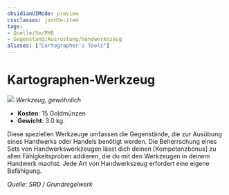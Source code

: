 ```yaml
---
obsidianUIMode: preview
cssclasses: json5e-item
tags:
- Quelle/5e/PHB
- Gegenstand/Ausrüstung/Handwerkszeug
aliases: ["Cartographer's Tools"]
---
```

# Kartographen-Werkzeug
![](../../../99%20-%20Setup/Files/Bildersammlung/Symbolik/Gegenstände.webp#token)
*Werkzeug, gewöhnlich* 

- **Kosten**: 15 Goldmünzen
- **Gewicht**: 3.0 kg.

Diese speziellen Werkzeuge umfassen die Gegenstände, die zur Ausübung eines Handwerks oder Handels benötigt werden. Die Beherrschung eines Sets von Handwerkswerkzeugen lässt dich deinen [Kompetenzbonus] zu allen Fähigkeitsproben addieren, die du mit den Werkzeugen in deinem Handwerk machst. Jede Art von Handwerkszeug erfordert eine eigene Befähigung.

*Quelle: SRD / Grundregelwerk*
